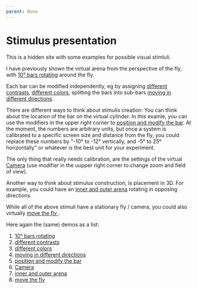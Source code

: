 ```yaml
---
parent: None
---
```


# Stimulus presentation

This is a hidden site with some examples for possible visual stimluli. 

I have previously shown the virtual arena from the perspective of the fly, with [10° bars rotating](01_rotation.html) around the fly.

Each bar can be modified independently, eg by assigning [different contrasts](02_contrast.html), [different colors](03_colors.html), splitting the bars into sub-bars [moving in different directions](04_colors_movement.html).

There are different ways to think about stimulis creation: You can think about the location of the bar on the virtual cylinder. In this examle, you can use the modifiers in the upper right corner to [position and modify the bar](07_bar.html). At the moment, the numbers are arbitrary units, but once a system is calibrated to a specific screen size and distance from the fly, you could replace these numbers by "-10° to -12° vertically, and -5° to 25° horizontally" or whatever is the best unit for your experiment.

The only thing that really needs calibration, are the settings of the virtual [Camera](06_Camera.html) (use modifier in the uupper right corner to change zoom and field of view).

Another way to think about stimulus construction, is placement in 3D. For example, you could have an [inner and outer arena](05_inner_outer.html) rotating in opposing directions.

While all of the above stimuli have a stationary fly / camera, you could also virtually [move the fly ](08_obstacles.html).

Here again the (same) demos as a list:

1. [10° bars rotating](01_rotation.html)
1. [different contrasts](02_contrast.html)
1. [different colors](03_colors.html)
1. [moving in different directions](04_colors_movement.html)
1. [position and modify the bar](07_bar.html)
1. [Camera](06_Camera.html)
1. [inner and outer arena](05_inner_outer.html)
1. [move the fly ](08_obstacles.html)